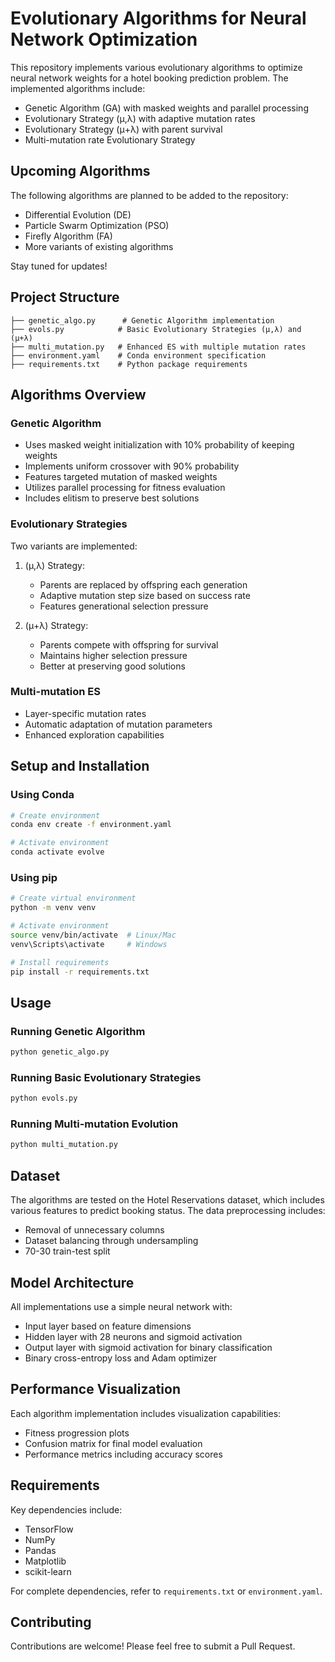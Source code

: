 # Evolutionary Algorithms for Neural Network Optimization

This repository implements various evolutionary algorithms to optimize neural network weights for a hotel booking prediction problem. The implemented algorithms include:

- Genetic Algorithm (GA) with masked weights and parallel processing
- Evolutionary Strategy (μ,λ) with adaptive mutation rates
- Evolutionary Strategy (μ+λ) with parent survival
- Multi-mutation rate Evolutionary Strategy

## Upcoming Algorithms

The following algorithms are planned to be added to the repository:
- Differential Evolution (DE)
- Particle Swarm Optimization (PSO)
- Firefly Algorithm (FA)
- More variants of existing algorithms

Stay tuned for updates!

## Project Structure

```
├── genetic_algo.py      # Genetic Algorithm implementation
├── evols.py            # Basic Evolutionary Strategies (μ,λ) and (μ+λ)
├── multi_mutation.py   # Enhanced ES with multiple mutation rates
├── environment.yaml    # Conda environment specification
├── requirements.txt    # Python package requirements
```

## Algorithms Overview

### Genetic Algorithm
- Uses masked weight initialization with 10% probability of keeping weights
- Implements uniform crossover with 90% probability
- Features targeted mutation of masked weights
- Utilizes parallel processing for fitness evaluation
- Includes elitism to preserve best solutions

### Evolutionary Strategies
Two variants are implemented:
1. (μ,λ) Strategy:
   - Parents are replaced by offspring each generation
   - Adaptive mutation step size based on success rate
   - Features generational selection pressure

2. (μ+λ) Strategy:
   - Parents compete with offspring for survival
   - Maintains higher selection pressure
   - Better at preserving good solutions

### Multi-mutation ES
- Layer-specific mutation rates
- Automatic adaptation of mutation parameters
- Enhanced exploration capabilities

## Setup and Installation

### Using Conda
```bash
# Create environment
conda env create -f environment.yaml

# Activate environment
conda activate evolve
```

### Using pip
```bash
# Create virtual environment
python -m venv venv

# Activate environment
source venv/bin/activate  # Linux/Mac
venv\Scripts\activate     # Windows

# Install requirements
pip install -r requirements.txt
```

## Usage

### Running Genetic Algorithm
```bash
python genetic_algo.py
```

### Running Basic Evolutionary Strategies
```bash
python evols.py
```

### Running Multi-mutation Evolution
```bash
python multi_mutation.py
```

## Dataset

The algorithms are tested on the Hotel Reservations dataset, which includes various features to predict booking status. The data preprocessing includes:
- Removal of unnecessary columns
- Dataset balancing through undersampling
- 70-30 train-test split

## Model Architecture

All implementations use a simple neural network with:
- Input layer based on feature dimensions
- Hidden layer with 28 neurons and sigmoid activation
- Output layer with sigmoid activation for binary classification
- Binary cross-entropy loss and Adam optimizer

## Performance Visualization

Each algorithm implementation includes visualization capabilities:
- Fitness progression plots
- Confusion matrix for final model evaluation
- Performance metrics including accuracy scores

## Requirements

Key dependencies include:
- TensorFlow
- NumPy
- Pandas
- Matplotlib
- scikit-learn

For complete dependencies, refer to `requirements.txt` or `environment.yaml`.

## Contributing

Contributions are welcome! Please feel free to submit a Pull Request.

